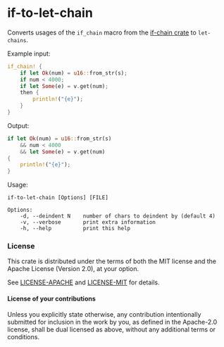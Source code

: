 # if-to-let-chain

Converts usages of the `if_chain` macro from the
[if-chain crate](https://docs.rs/if_chain/) to `let-chains`.

Example input:

```Rust
if_chain! {
    if let Ok(num) = u16::from_str(s);
    if num < 4000;
    if let Some(e) = v.get(num);
    then {
        println!("{e}");
    }
}
```

Output:

```Rust
if let Ok(num) = u16::from_str(s)
    && num < 4000
    && let Some(e) = v.get(num)
{
    println!("{e}");
}
```

Usage:

```
if-to-let-chain [Options] [FILE]

Options:
    -d, --deindent N    number of chars to deindent by (default 4)
    -v, --verbose       print extra information
    -h, --help          print this help
```

### License
[license]: #license

This crate is distributed under the terms of both the MIT license
and the Apache License (Version 2.0), at your option.

See [LICENSE-APACHE](LICENSE-APACHE) and [LICENSE-MIT](LICENSE-MIT) for details.

#### License of your contributions

Unless you explicitly state otherwise, any contribution intentionally submitted
for inclusion in the work by you, as defined in the Apache-2.0 license,
shall be dual licensed as above, without any additional terms or conditions.
